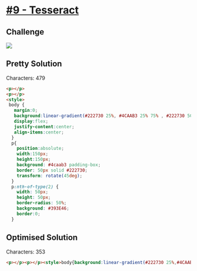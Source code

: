 # [#9 - Tesseract](https://cssbattle.dev/play/9)

## Challenge

![](https://cssbattle.dev/targets/9.png)


## Pretty Solution

Characters: 479

```HTML
<p></p>
<p></p>
<style>
 body {
   margin:0;
   background:linear-gradient(#222730 25%, #4CAAB3 25% 75% , #222730 50%);
   display:flex;
   justify-content:center;
   align-items:center;
  }
  p{
    position:absolute;
    width:150px;
    height:150px;
    background: #4caab3 padding-box;
    border: 50px solid #222730;
    transform: rotate(45deg);
  }
  p:nth-of-type(2) {
    width: 50px;
    height: 50px;
    border-radius: 50%;
    background: #393E46;
    border:0;
  }
```

## Optimised Solution

Characters: 353

```HTML
<p></p><p></p><style>body{background:linear-gradient(#222730 25%,#4CAAB3 25% 75%,#222730 50%);display:flex;justify-content:center;align-items:center}p{position:absolute;width:150;height:150;background:#4caab3 padding-box;border:50px solid #222730;transform:rotate(45deg)}p:nth-of-type(2){width:50;height:50;border-radius:50%;background:#393E46;border:0}
```